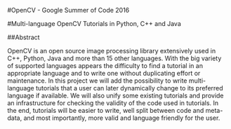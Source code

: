 #OpenCV - Google Summer of Code 2016 

#Multi-language OpenCV Tutorials in Python, C++ and Java

##Abstract

OpenCV is an open source image processing library extensively used in C++, Python, Java and more than 15 other languages.
With the big variety of supported languages appears the difficulty to find a tutorial in an appropriate language and to write one without duplicating effort or maintenance. In this project we will add the possibility to write multi-language tutorials that a user can later dynamically change to its preferred language if available. We will also unify some existing tutorials and provide an infrastructure for checking the validity of the code used in tutorials. In the end, tutorials will be easier to write, well split between code and meta-data, and most importantly, more valid and language friendly for the user.
